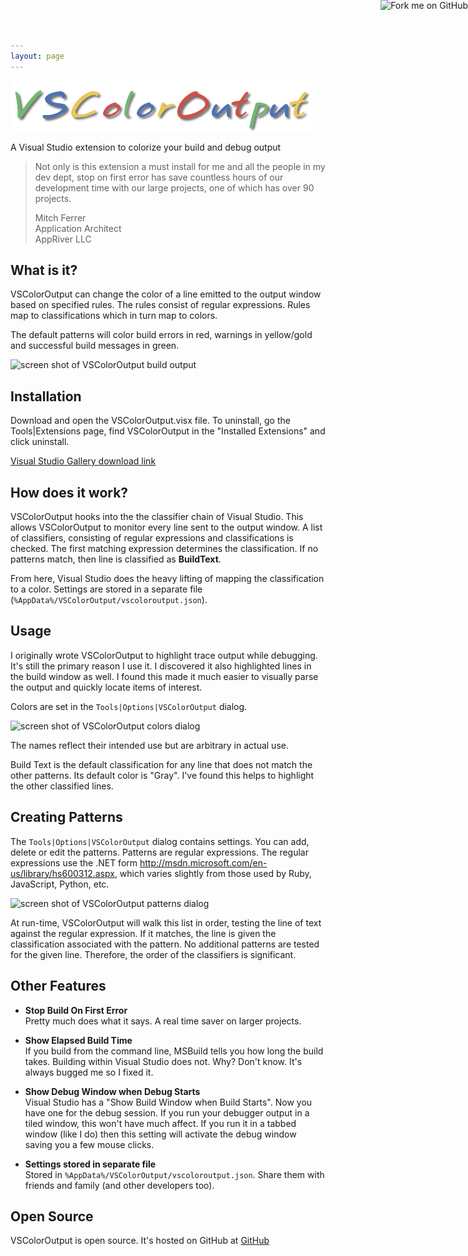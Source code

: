 ```yaml
---
layout: page
---
```

![noborder](/cdn/images/vscoloroutput/vscoloroutputlogo.png)

A Visual Studio extension to colorize your build and debug output

> Not only is this extension a must install for me and all the people in
> my dev dept, stop on first error has save countless hours of our
> development time with our large projects, one of which has over 90
> projects.
>
> Mitch Ferrer  
> Application Architect  
> AppRiver LLC

What is it?
-----------

VSColorOutput can change the color of a line emitted to the output
window based on specified rules. The rules consist of regular
expressions. Rules map to classifications which in turn map to colors.

The default patterns will color build errors in red, warnings in
yellow/gold and successful build messages in green.

![screen shot of VSColorOutput build
output](/cdn/images/vscoloroutput/vscoloroutput.png)

Installation
------------

Download and open the VSColorOutput.visx file. To uninstall, go the
Tools|Extensions page, find VSColorOutput in the "Installed Extensions"
and click uninstall.

[Visual Studio Gallery download
link](https://visualstudiogallery.msdn.microsoft.com/f4d9c2b5-d6d7-4543-a7a5-2d7ebabc2496)

How does it work?
-----------------

VSColorOutput hooks into the the classifier chain of Visual Studio. This
allows VSColorOutput to monitor every line sent to the output window. A
list of classifiers, consisting of regular expressions and
classifications is checked. The first matching expression determines the
classification. If no patterns match, then line is classified as
**BuildText**.

From here, Visual Studio does the heavy lifting of mapping the
classification to a color. Settings are stored in a separate file
(`%AppData%/VSColorOutput/vscoloroutput.json`).

Usage
-----

I originally wrote VSColorOutput to highlight trace output while
debugging. It's still the primary reason I use it. I discovered it also
highlighted lines in the build window as well. I found this made it much
easier to visually parse the output and quickly locate items of
interest.

Colors are set in the `Tools|Options|VSColorOutput` dialog.

![screen shot of VSColorOutput colors
dialog](/cdn/images/vscoloroutput/vscoloroutputcolors.png)

The names reflect their intended use but are arbitrary in actual use.

Build Text is the default classification for any line that does not
match the other patterns. Its default color is "Gray". I've found this
helps to highlight the other classified lines.

Creating Patterns
-----------------

The `Tools|Options|VSColorOutput` dialog contains settings. You can add,
delete or edit the patterns. Patterns are regular expressions. The
regular expressions use the .NET form
<http://msdn.microsoft.com/en-us/library/hs600312.aspx>, which varies
slightly from those used by Ruby, JavaScript, Python, etc.

![screen shot of VSColorOutput patterns
dialog](/cdn/images/vscoloroutput/vscoloroutputpatterns.png)

At run-time, VSColorOutput will walk this list in order, testing the
line of text against the regular expression. If it matches, the line is
given the classification associated with the pattern. No additional
patterns are tested for the given line. Therefore, the order of the
classifiers is significant.

Other Features
--------------

-   **Stop Build On First Error**  
    Pretty much does what it says. A real time saver on larger projects.

-   **Show Elapsed Build Time**  
    If you build from the command line, MSBuild tells you how long the
    build takes. Building within Visual Studio does not. Why?
    Don't know. It's always bugged me so I fixed it.

-   **Show Debug Window when Debug Starts**  
    Visual Studio has a "Show Build Window when Build Starts". Now you
    have one for the debug session. If you run your debugger output in a
    tiled window, this won't have much affect. If you run it in a tabbed
    window (like I do) then this setting will activate the debug window
    saving you a few mouse clicks.

-   **Settings stored in separate file**  
    Stored in `%AppData%/VSColorOutput/vscoloroutput.json`. Share them
    with friends and family (and other developers too).

Open Source
-----------

VSColorOutput is open source. It's hosted on GitHub at
[GitHub](https://github.com/mike-ward/VSColorOutput)

<a href="https://github.com/mike-ward/VSColorOutput">
<img style="position: absolute; top: 0; right: 0; border: 0;" src="https://camo.githubusercontent.com/652c5b9acfaddf3a9c326fa6bde407b87f7be0f4/68747470733a2f2f73332e616d617a6f6e6177732e636f6d2f6769746875622f726962626f6e732f666f726b6d655f72696768745f6f72616e67655f6666373630302e706e67" alt="Fork me on GitHub" data-canonical-src="https://s3.amazonaws.com/github/ribbons/forkme_right_orange_ff7600.png"></a>
